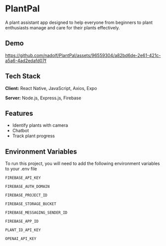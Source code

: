 
# PlantPal

A plant assistant app designed to help everyone from beginners to plant enthusiasts manage and care for their plants effectively.

## Demo
https://github.com/nadolf/PlantPal/assets/96559304/a82bd6de-2e61-421c-a5a6-4ad2edafd07f



## Tech Stack
**Client:** React Native, JavaScript, Axios, Expo

**Server:** Node.js, Express.js, Firebase


## Features
* Identify plants with camera
* Chatbot
* Track plant progress

## Environment Variables
To run this project, you will need to add the following environment variables to your .env file

`FIREBASE_API_KEY`

`FIREBASE_AUTH_DOMAIN`

`FIREBASE_PROJECT_ID`

`FIREBASE_STORAGE_BUCKET`

`FIREBASE_MESSAGING_SENDER_ID`

`FIREBASE_APP_ID`

`PLANT_ID_API_KEY`

`OPENAI_API_KEY`
